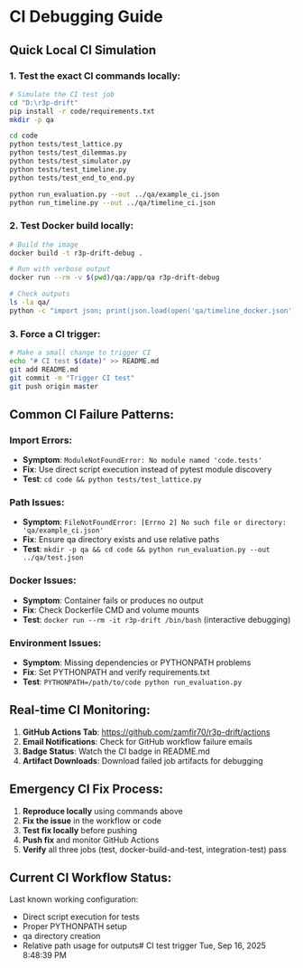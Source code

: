 # CI Debugging Guide

## Quick Local CI Simulation

### 1. Test the exact CI commands locally:

```bash
# Simulate the CI test job
cd "D:\r3p-drift"
pip install -r code/requirements.txt
mkdir -p qa

cd code
python tests/test_lattice.py
python tests/test_dilemmas.py
python tests/test_simulator.py
python tests/test_timeline.py
python tests/test_end_to_end.py

python run_evaluation.py --out ../qa/example_ci.json
python run_timeline.py --out ../qa/timeline_ci.json
```

### 2. Test Docker build locally:

```bash
# Build the image
docker build -t r3p-drift-debug .

# Run with verbose output
docker run --rm -v $(pwd)/qa:/app/qa r3p-drift-debug

# Check outputs
ls -la qa/
python -c "import json; print(json.load(open('qa/timeline_docker.json'))['metadata'])"
```

### 3. Force a CI trigger:

```bash
# Make a small change to trigger CI
echo "# CI test $(date)" >> README.md
git add README.md
git commit -m "Trigger CI test"
git push origin master
```

## Common CI Failure Patterns:

### **Import Errors:**
- **Symptom**: `ModuleNotFoundError: No module named 'code.tests'`
- **Fix**: Use direct script execution instead of pytest module discovery
- **Test**: `cd code && python tests/test_lattice.py`

### **Path Issues:**
- **Symptom**: `FileNotFoundError: [Errno 2] No such file or directory: 'qa/example_ci.json'`
- **Fix**: Ensure qa directory exists and use relative paths
- **Test**: `mkdir -p qa && cd code && python run_evaluation.py --out ../qa/test.json`

### **Docker Issues:**
- **Symptom**: Container fails or produces no output
- **Fix**: Check Dockerfile CMD and volume mounts
- **Test**: `docker run --rm -it r3p-drift /bin/bash` (interactive debugging)

### **Environment Issues:**
- **Symptom**: Missing dependencies or PYTHONPATH problems
- **Fix**: Set PYTHONPATH and verify requirements.txt
- **Test**: `PYTHONPATH=/path/to/code python run_evaluation.py`

## Real-time CI Monitoring:

1. **GitHub Actions Tab**: https://github.com/zamfir70/r3p-drift/actions
2. **Email Notifications**: Check for GitHub workflow failure emails
3. **Badge Status**: Watch the CI badge in README.md
4. **Artifact Downloads**: Download failed job artifacts for debugging

## Emergency CI Fix Process:

1. **Reproduce locally** using commands above
2. **Fix the issue** in the workflow or code
3. **Test fix locally** before pushing
4. **Push fix** and monitor GitHub Actions
5. **Verify** all three jobs (test, docker-build-and-test, integration-test) pass

## Current CI Workflow Status:

Last known working configuration:
- Direct script execution for tests
- Proper PYTHONPATH setup
- qa directory creation
- Relative path usage for outputs# CI test trigger Tue, Sep 16, 2025  8:48:39 PM

